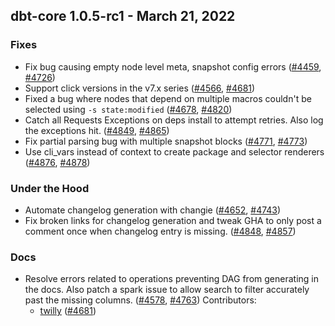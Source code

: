 ## dbt-core 1.0.5-rc1 - March 21, 2022
### Fixes
- Fix bug causing empty node level meta, snapshot config errors ([#4459](https://github.com/dbt-labs/dbt-core/issues/4459), [#4726](https://github.com/dbt-labs/dbt-core/pull/4726))
- Support click versions in the v7.x series ([#4566](https://github.com/dbt-labs/dbt-core/issues/4566), [#4681](https://github.com/dbt-labs/dbt-core/pull/4681))
- Fixed a bug where nodes that depend on multiple macros couldn't be selected using `-s state:modified` ([#4678](https://github.com/dbt-labs/dbt-core/issues/4678), [#4820](https://github.com/dbt-labs/dbt-core/pull/4820))
- Catch all Requests Exceptions on deps install to attempt retries.  Also log the exceptions hit. ([#4849](https://github.com/dbt-labs/dbt-core/issues/4849), [#4865](https://github.com/dbt-labs/dbt-core/pull/4865))
- Fix partial parsing bug with multiple snapshot blocks ([#4771](https://github.com/dbt-labs/dbt-core/issues/4771), [#4773](https://github.com/dbt-labs/dbt-core/pull/4773))
- Use cli_vars instead of context to create package and selector renderers ([#4876](https://github.com/dbt-labs/dbt-core/issues/4876), [#4878](https://github.com/dbt-labs/dbt-core/pull/4878))
### Under the Hood
- Automate changelog generation with changie ([#4652](https://github.com/dbt-labs/dbt-core/issues/4652), [#4743](https://github.com/dbt-labs/dbt-core/pull/4743))
- Fix broken links for changelog generation and tweak GHA to only post a comment once when changelog entry is missing. ([#4848](https://github.com/dbt-labs/dbt-core/issues/4848), [#4857](https://github.com/dbt-labs/dbt-core/pull/4857))
### Docs
- Resolve errors related to operations preventing DAG from generating in the docs.  Also patch a spark issue to allow search to filter accurately past the missing columns. ([#4578](https://github.com/dbt-labs/dbt-core/issues/4578), [#4763](https://github.com/dbt-labs/dbt-core/pull/4763))
Contributors:
  - [twilly](https://github.com/twilly) ([#4681](https://github.com/dbt-labs/dbt-core/pull/4681))
